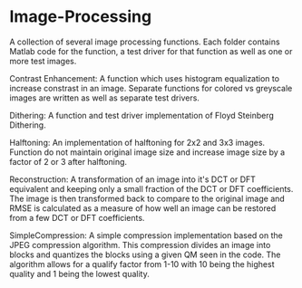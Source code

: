 # Image-Processing
A collection of several image processing functions. Each folder contains Matlab code for the function, a test driver for that function as well as one or more test images.

Contrast Enhancement: 
A function which uses histogram equalization to increase constrast in an image. Separate functions for colored vs greyscale images are written as well as separate test drivers. 

Dithering:
A function and test driver implementation of Floyd Steinberg Dithering. 

Halftoning:
An implementation of halftoning for 2x2 and 3x3 images. Function do not maintain original image size and increase image size by a factor of 2 or 3 after halftoning.

Reconstruction: 
A transformation of an image into it's DCT or DFT equivalent and keeping only a small fraction of the DCT or DFT coefficients. The image is then transformed back to compare to the original image and RMSE is calculated as a measure of how well an image can be restored from a few DCT or DFT coefficients. 

SimpleCompression:
A simple compression implementation based on the JPEG compression algorithm. This compression divides an image into blocks and quantizes the blocks using a given QM seen in the code. The algorithm allows for a qualify factor from 1-10 with 10 being the highest quality and 1 being the lowest quality. 


